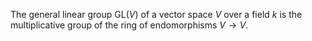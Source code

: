 The general linear group $\mathrm{GL}(V)$ of a vector space $V$ over a field $k$ is the multiplicative group of the ring of endomorphisms $V \to V$.
